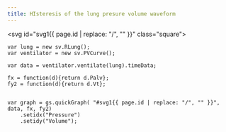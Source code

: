 ```yaml
---
title: HIsteresis of the lung presure volume waveform
---
```

<svg id="svg1{{ page.id | replace: "/", "" }}" class="square"></svg>

	var lung = new sv.RLung();
	var ventilator = new sv.PVCurve();

	var data = ventilator.ventilate(lung).timeData;

	fx = function(d){return d.Palv};
	fy2 = function(d){return d.Vt};


	var graph = gs.quickGraph( "#svg1{{ page.id | replace: "/", "" }}", data, fx, fy2)
		.setidx("Pressure")
		.setidy("Volume");

<script>

	var lung = new sv.RLung();
	var ventilator = new sv.PVCurve();

	var data = ventilator.ventilate(lung).timeData;

	fx = function(d){return d.Palv};
	fy2 = function(d){return d.Vt};


	var graph = gs.quickGraph( "#svg1{{ page.id | replace: "/", "" }}", data, fx, fy2)
		.setidx("Pressure")
		.setidy("Volume");

</script>

